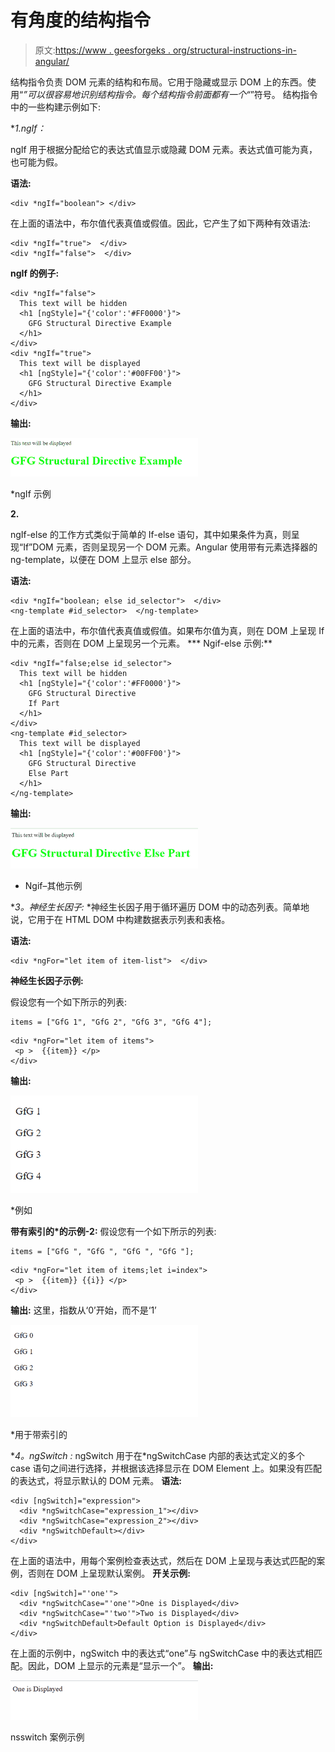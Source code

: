 # 有角度的结构指令

> 原文:[https://www . geesforgeks . org/structural-instructions-in-angular/](https://www.geeksforgeeks.org/structural-directives-in-angular/)

结构指令负责 DOM 元素的结构和布局。它用于隐藏或显示 DOM 上的东西。使用“*”可以很容易地识别结构指令。每个结构指令前面都有一个“*”符号。
结构指令中的一些构建示例如下:

**1.*ngIf：**

ngIf 用于根据分配给它的表达式值显示或隐藏 DOM 元素。表达式值可能为真，也可能为假。

**语法:**

```
<div *ngIf="boolean"> </div>
```

在上面的语法中，布尔值代表真值或假值。因此，它产生了如下两种有效语法:

```
<div *ngIf="true">  </div>
<div *ngIf="false">  </div>

```

**ngIf 的例子:**

```
<div *ngIf="false">
  This text will be hidden
  <h1 [ngStyle]="{'color':'#FF0000'}">
    GFG Structural Directive Example
  </h1>
</div>
<div *ngIf="true">
  This text will be displayed
  <h1 [ngStyle]="{'color':'#00FF00'}">
    GFG Structural Directive Example
  </h1>
</div>
```

**输出:**

![](img/59a89e8c2c787aa0a603cb26d765ea2e.png)

*ngIf 示例

**2.**

ngIf-else 的工作方式类似于简单的 If-else 语句，其中如果条件为真，则呈现“If”DOM 元素，否则呈现另一个 DOM 元素。Angular 使用带有元素选择器的 ng-template，以便在 DOM 上显示 else 部分。

**语法:**

```
<div *ngIf="boolean; else id_selector">  </div>
<ng-template #id_selector>  </ng-template>

```

在上面的语法中，布尔值代表真值或假值。如果布尔值为真，则在 DOM 上呈现 If 中的元素，否则在 DOM 上呈现另一个元素。
*** Ngif-else 示例:**

```
<div *ngIf="false;else id_selector">
  This text will be hidden
  <h1 [ngStyle]="{'color':'#FF0000'}">
    GFG Structural Directive 
    If Part
  </h1>
</div>
<ng-template #id_selector>
  This text will be displayed
  <h1 [ngStyle]="{'color':'#00FF00'}">
    GFG Structural Directive 
    Else Part
  </h1>
</ng-template>
```

**输出:**

![](img/4ac45ac7f6cae32a45f3242adb820fb9.png)

* Ngif–其他示例

**3。*神经生长因子:**
*神经生长因子用于循环遍历 DOM 中的动态列表。简单地说，它用于在 HTML DOM 中构建数据表示列表和表格。

**语法:**

```
<div *ngFor="let item of item-list">  </div>
```

**神经生长因子示例:**

假设您有一个如下所示的列表:

```
items = ["GfG 1", "GfG 2", "GfG 3", "GfG 4"];

```

```
<div *ngFor="let item of items">
 <p >  {{item}} </p>
</div>
```

**输出:**

![](img/749d97f8c6b2189b4782d1b0068fba28.png)

*例如

**带有索引的*的示例-2:**
假设您有一个如下所示的列表:

```
items = ["GfG ", "GfG ", "GfG ", "GfG "];

```

```
<div *ngFor="let item of items;let i=index">
 <p >  {{item}} {{i}} </p>
</div>
```

**输出:**
这里，指数从‘0’开始，而不是‘1’

![](img/f0a16933c965fc00db22b91ed17bc584.png)

*用于带索引的

**4。*ngSwitch :**
ngSwitch 用于在*ngSwitchCase 内部的表达式定义的多个 case 语句之间进行选择，并根据该选择显示在 DOM Element 上。如果没有匹配的表达式，将显示默认的 DOM 元素。
**语法:**

```
<div [ngSwitch]="expression">
  <div *ngSwitchCase="expression_1"></div>  
  <div *ngSwitchCase="expression_2"></div>  
  <div *ngSwitchDefault></div>  
</div>

```

在上面的语法中，用每个案例检查表达式，然后在 DOM 上呈现与表达式匹配的案例，否则在 DOM 上呈现默认案例。
**开关示例:**

```
<div [ngSwitch]="'one'">
  <div *ngSwitchCase="'one'">One is Displayed</div>  
  <div *ngSwitchCase="'two'">Two is Displayed</div>  
  <div *ngSwitchDefault>Default Option is Displayed</div>  
</div>
```

在上面的示例中，ngSwitch 中的表达式“one”与 ngSwitchCase 中的表达式相匹配。因此，DOM 上显示的元素是“显示一个”。
**输出:**

![](img/f4f9cfbe0f93315a253e7cdee49c0434.png)

nsswitch 案例示例